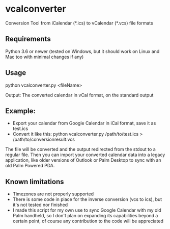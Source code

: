 # vcalconverter
Conversion Tool from iCalendar (\*.ics) to vCalendar (\*.vcs) file formats

## Requirements
Python 3.6 or newer (tested on Windows, but it should work on Linux and Mac too with minimal changes if any)

## Usage
python vcalconverter.py \<fileName\>
  
Output: The converted calendar in vCal format, on the standard output

## Example:

- Export your calendar from Google Calendar in iCal format, save it as test.ics
- Convert it like this:
python vcalconverter.py /path/to/test.ics > /path/to/conversionresult.vcs

The file will be converted and the output redirected from the stdout to a regular file.
Then you can import your converted calendar data into a legacy application, like older versions of Outlook or Palm Desktop to sync with an old Palm Powered PDA.

## Known limitations
- Timezones are not properly supported
- There is some code in place for the inverse conversion (vcs to ics), but it's not tested nor finished
- I made this script for my own use to sync Google Calendar with my old Palm handheld, so I don't plan on expanding its capabilities beyond a certain point, of course any contribution to the code will be appreciated
